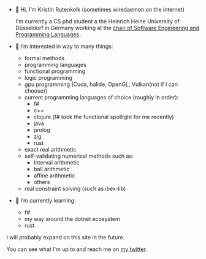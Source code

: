 - 👋 Hi, I’m Kristin Rutenkolk (sometimes wiredaemon on the internet)
  
  I'm currently a CS phd student a the Heinrich Heine University of Düsseldorf in Germany working at the [chair of Software Engineering and Programming Languages](https://www.cs.hhu.de/en/research-groups/software-engineering-and-programming-languages) .

- 👀 I’m interested in way to many things: 
  - formal methods
  - programming languages
  - functional programming
  - logic programming
  - gpu programming (Cuda, halide, OpenGL, Vulkan(not if I can choose))
  - current programming languages of choice (roughly in order): 
    - f#
    - c++
    - clojure (f# took the functional spotlight for me recently)
    - java
    - prolog
    - zig
    - rust
  - exact real arithmetic
  - self-validating numerical methods such as:
    - Interval arithmetic
    - ball arithmetic
    - affine arithmetic
    - others
  - real constraint solving (such as ibex-lib) 
- 🌱 I’m currently learning: 
  - f# 
  - my way around the dotnet ecosystem
  - rust

I will probably expand on this site in the future.

You can see what I'm up to and reach me on [my twitter](https://twitter.com/Wire_Daemon).

<!---
rutenkolk/rutenkolk is a ✨ special ✨ repository because its `README.md` (this file) appears on your GitHub profile.
You can click the Preview link to take a look at your changes.
--->

